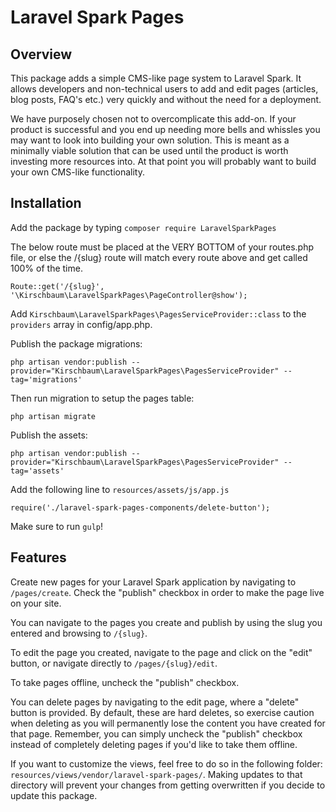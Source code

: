 # Laravel Spark Pages

## Overview

This package adds a simple CMS-like page system to Laravel Spark. It allows developers and non-technical users to add and edit pages (articles, blog posts, FAQ's etc.) very quickly and without the need for a deployment.

We have purposely chosen not to overcomplicate this add-on. If your product is successful and you end up needing more bells and whissles you may want to look into building your own solution. This is meant as a minimally viable solution that can be used until the product is worth investing more resources into. At that point you will probably want to build your own CMS-like functionality.

## Installation

Add the package by typing `composer require LaravelSparkPages`

The below route must be placed at the VERY BOTTOM of your routes.php file,
or else the /{slug} route will match every route above and get called 100% of the time.

~~~
Route::get('/{slug}', '\Kirschbaum\LaravelSparkPages\PageController@show');
~~~

Add `Kirschbaum\LaravelSparkPages\PagesServiceProvider::class` to the `providers` array in config/app.php.

Publish the package migrations:

~~~
php artisan vendor:publish --provider="Kirschbaum\LaravelSparkPages\PagesServiceProvider" --tag='migrations'
~~~

Then run migration to setup the pages table:

~~~
php artisan migrate
~~~

Publish the assets:

~~~
php artisan vendor:publish --provider="Kirschbaum\LaravelSparkPages\PagesServiceProvider" --tag='assets'
~~~

Add the following line to `resources/assets/js/app.js`

~~~
require('./laravel-spark-pages-components/delete-button');
~~~

Make sure to run `gulp`!

## Features

Create new pages for your Laravel Spark application by navigating to `/pages/create`.  Check the "publish" checkbox
in order to make the page live on your site.

You can navigate to the pages you create and publish by using the slug you entered and browsing to `/{slug}`.

To edit the page you created, navigate to the page and click on the "edit" button, or navigate directly to `/pages/{slug}/edit`.

To take pages offline, uncheck the "publish" checkbox.

You can delete pages by navigating to the edit page, where a "delete" button is provided.  By default, these are hard deletes,
so exercise caution when deleting as you will permanently lose the content you have created for that page.  Remember, you can
simply uncheck the "publish" checkbox instead of completely deleting pages if you'd like to take them offline.

If you want to customize the views, feel free to do so in the following folder:  `resources/views/vendor/laravel-spark-pages/`.
Making updates to that directory will prevent your changes from getting overwritten if you decide to update this package.